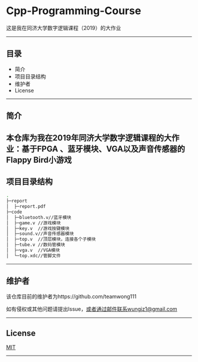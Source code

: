 # Cpp-Programming-Course
这是我在同济大学数字逻辑课程（2019）的大作业

---

## 目录
- 简介
- 项目目录结构
- 维护者
- License

---

## 简介
本仓库为我在2019年同济大学数字逻辑课程的大作业：基于FPGA 、蓝牙模块、VGA以及声音传感器的Flappy Bird小游戏
---

## 项目目录结构
```bash
.
├─report
│  ├─report.pdf
├─code
│  ├─bluetooth.v//蓝牙模块
│  ├─game.v //游戏模块
│  ├─key.v  //游戏按键模块
│  ├─sound.v//声音传感器模块
│  ├─top.v  //顶层模块，连接各个子模块
│  ├─tube.v //数码管模块
│  ├─vga.v  //VGA模块
│  └─top.xdc//管脚文件
```
---

## 维护者

该仓库目前的维护者为https://github.com/teamwong111

如有侵权或其他问题请提出Issue，或者通过邮件联系wungjz1@gmail.com

---

## License
[MIT](https://github.com/teamwong111/Digital-Logic-Course/blob/main/LICENSE)

---